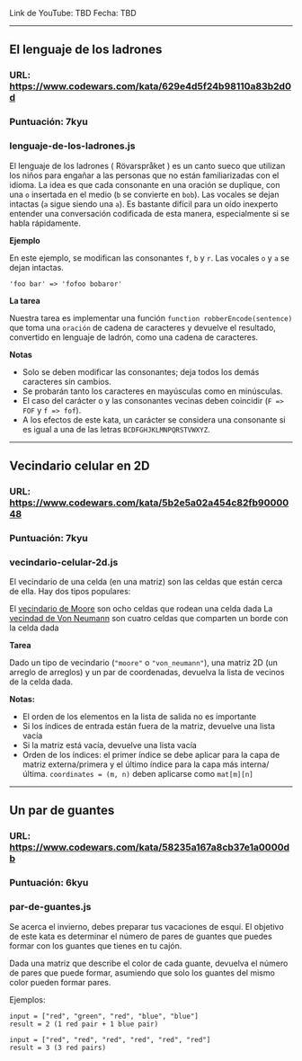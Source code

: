 Link de YouTube: TBD
Fecha: TBD

---

## El lenguaje de los ladrones

### URL: https://www.codewars.com/kata/629e4d5f24b98110a83b2d0d

### Puntuación: 7kyu

### lenguaje-de-los-ladrones.js

El lenguaje de los ladrones ( Rövarspråket ) es un canto sueco que utilizan los niños para engañar a las personas que no están familiarizadas con el idioma. La idea es que cada consonante en una oración se duplique, con una `o` insertada en el medio (`b` se convierte en `bob`). Las vocales se dejan intactas (`a` sigue siendo una `a`). Es bastante difícil para un oído inexperto entender una conversación codificada de esta manera, especialmente si se habla rápidamente.

**Ejemplo**

En este ejemplo, se modifican las consonantes `f`, `b` y `r`. Las vocales `o` y `a` se dejan intactas.

`'foo bar' => 'fofoo bobaror'`

**La tarea**

Nuestra tarea es implementar una función `function robberEncode(sentence)` que toma una `oración` de cadena de caracteres y devuelve el resultado, convertido en lenguaje de ladrón, como una cadena de caracteres.

**Notas**

* Solo se deben modificar las consonantes; deja todos los demás caracteres sin cambios.
* Se probarán tanto los caracteres en mayúsculas como en minúsculas.
* El caso del carácter o y las consonantes vecinas deben coincidir (`F => FOF` y `f => fof`).
* A los efectos de este kata, un carácter se considera una consonante si es igual a una de las letras `BCDFGHJKLMNPQRSTVWXYZ`.


---

## Vecindario celular en 2D

### URL: https://www.codewars.com/kata/5b2e5a02a454c82fb9000048

### Puntuación: 7kyu

### vecindario-celular-2d.js

El vecindario de una celda (en una matriz) son las celdas que están cerca de ella. Hay dos tipos populares:

El [vecindario de Moore](https://en.wikipedia.org/wiki/Moore_neighborhood) son ocho celdas que rodean una celda dada
La [vecindad de Von Neumann](https://en.wikipedia.org/wiki/Von_Neumann_neighborhood) son cuatro celdas que comparten un borde con la celda dada

**Tarea**

Dado un tipo de vecindario (`"moore"` o `"von_neumann"`), una matriz 2D (un arreglo de arreglos) y un par de coordenadas, devuelva la lista de vecinos de la celda dada.

**Notas:**

* El orden de los elementos en la lista de salida no es importante
* Si los índices de entrada están fuera de la matriz, devuelve una lista vacía
* Si la matriz está vacía, devuelve una lista vacía
* Orden de los índices: el primer índice se debe aplicar para la capa de matriz externa/primera y el último índice para la capa más interna/última. `coordinates = (m, n)` deben aplicarse como `mat[m][n]`

---

## Un par de guantes

### URL: https://www.codewars.com/kata/58235a167a8cb37e1a0000db

### Puntuación: 6kyu

### par-de-guantes.js

Se acerca el invierno, debes preparar tus vacaciones de esquí. El objetivo de este kata es determinar el número de pares de guantes que puedes formar con los guantes que tienes en tu cajón.

Dada una matriz que describe el color de cada guante, devuelva el número de pares que puede formar, asumiendo que solo los guantes del mismo color pueden formar pares.

Ejemplos:

```
input = ["red", "green", "red", "blue", "blue"]
result = 2 (1 red pair + 1 blue pair)

input = ["red", "red", "red", "red", "red", "red"]
result = 3 (3 red pairs)
```
